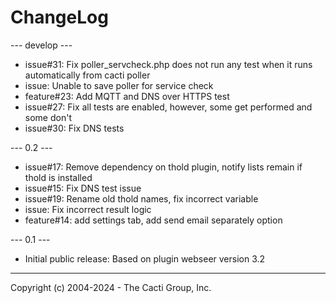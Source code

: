 # ChangeLog

--- develop ---

* issue#31: Fix poller_servcheck.php does not run any test when it runs automatically from cacti poller
* issue: Unable to save poller for service check
* feature#23: Add MQTT and DNS over HTTPS test
* issue#27: Fix all tests are enabled, however, some get performed and some don't
* issue#30: Fix DNS tests

--- 0.2 ---

* issue#17: Remove dependency on thold plugin, notify lists remain if thold is installed 
* issue#15: Fix DNS test issue
* issue#19: Rename old thold names, fix incorrect variable
* issue: Fix incorrect result logic
* feature#14: add settings tab, add send email separately option

--- 0.1 ---

* Initial public release: Based on plugin webseer version 3.2

-----------------------------------------------
Copyright (c) 2004-2024 - The Cacti Group, Inc.

